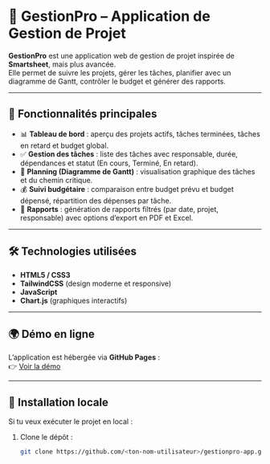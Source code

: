 # 🚀 GestionPro – Application de Gestion de Projet

**GestionPro** est une application web de gestion de projet inspirée de **Smartsheet**, mais plus avancée.  
Elle permet de suivre les projets, gérer les tâches, planifier avec un diagramme de Gantt, contrôler le budget et générer des rapports.

---

## 📌 Fonctionnalités principales
- 📊 **Tableau de bord** : aperçu des projets actifs, tâches terminées, tâches en retard et budget global.
- ✅ **Gestion des tâches** : liste des tâches avec responsable, durée, dépendances et statut (En cours, Terminé, En retard).
- 📅 **Planning (Diagramme de Gantt)** : visualisation graphique des tâches et du chemin critique.
- 💰 **Suivi budgétaire** : comparaison entre budget prévu et budget dépensé, répartition des dépenses par tâche.
- 📑 **Rapports** : génération de rapports filtrés (par date, projet, responsable) avec options d’export en PDF et Excel.

---

## 🛠️ Technologies utilisées
- **HTML5 / CSS3**
- **TailwindCSS** (design moderne et responsive)
- **JavaScript**
- **Chart.js** (graphiques interactifs)

---

## 🌍 Démo en ligne
L’application est hébergée via **GitHub Pages** :  
👉 [Voir la démo](https://Master-Bronz12.github.io/gestionpro-app/)

---

## 🚀 Installation locale
Si tu veux exécuter le projet en local :

1. Clone le dépôt :
   ```bash
   git clone https://github.com/<ton-nom-utilisateur>/gestionpro-app.git
